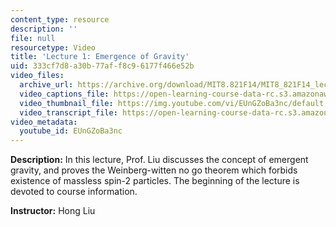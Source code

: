 ```yaml
---
content_type: resource
description: ''
file: null
resourcetype: Video
title: 'Lecture 1: Emergence of Gravity'
uid: 333cf7d8-a30b-77af-f8c9-6177f466e52b
video_files:
  archive_url: https://archive.org/download/MIT8.821F14/MIT8_821F14_lec01_300k.mp4
  video_captions_file: https://open-learning-course-data-rc.s3.amazonaws.com/8-821-string-theory-and-holographic-duality-fall-2014/ac03e66ecadc53fe9c1f01f905e33ee5_EUnGZoBa3nc.vtt
  video_thumbnail_file: https://img.youtube.com/vi/EUnGZoBa3nc/default.jpg
  video_transcript_file: https://open-learning-course-data-rc.s3.amazonaws.com/8-821-string-theory-and-holographic-duality-fall-2014/870de434790a8c418b05a6c22745d74a_EUnGZoBa3nc.pdf
video_metadata:
  youtube_id: EUnGZoBa3nc
---
```


**Description:** In this lecture, Prof. Liu discusses the concept of emergent gravity, and proves the Weinberg-witten no go theorem which forbids existence of massless spin-2 particles. The beginning of the lecture is devoted to course information.

**Instructor:** Hong Liu